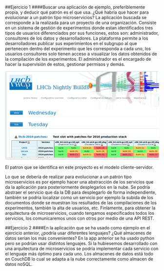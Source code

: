##Ejercicio 1
####Buscar una aplicación de ejemplo, preferiblemente propia, y deducir qué patrón es el que usa. ¿Qué habría que hacer para evolucionar a un patrón tipo microservicios?
   La aplicación buscada se corresponde a la realizada para un proyecto de una organización. Consiste en un sistema de gestión de experimentos donde estan identificados tres tipos de usuarios diferenciados por sus funciones, estos son: administrador, consultores de los datos y desarrolladores.
La plataforma permite a los desarrolladores publicar sus experimientos en el subgrupo al que pertenecen dentro del experimento que les corresponda a cada uno, los usuarios consultores solo tienen acceso a visualizar los datos obtenidos de la compilación de los experimentos. El administrador es el encargado de hacer la supervisión de estos, gestionar permisos y demás.

![Imagen](https://github.com/STiago/Pictures/blob/master/t3e1.png)

El patron que se identifica en este proyecto es el modelo cliente-servidor.

   Lo que se debería de realizar para evolucionar a un patrón tipo microservicios es por ejemplo hacer una abstracción de los servicios que da la aplicación para posteriormente desplegarlos en la nube.
Se podría abstraer el servicio que da la DB para desplegarlo de forma independiente, también se podría localizar como un servicio por ejemplo la subida de los documentos donde se muestran los resultados de las compilaciones de los experimentos, también la alta de usuarios, etc.
Finlamente, para obtener la arquitectura de microservicios, cuando tengamos especificados todos los servicios, los comunicaremos unos con otros por medio de una API REST.


##Ejercicio 2
####En la aplicación que se ha usado como ejemplo en el ejercicio anterior, ¿podría usar diferentes lenguajes? ¿Qué almacenes de datos serían los más convenientes?
En la app anterior se ha usado python pero se podrían usar distintos lenguajes.
Si la hubiesemos desarrollado con una arquitectura de microservicios se podría implementar cada servicio con el lenguaje más óptimo para cada uno.
Los almacenes de datos está todo en CouchDB lo cual se adapta a la nube correctamente como almacen de datos noSQL.

